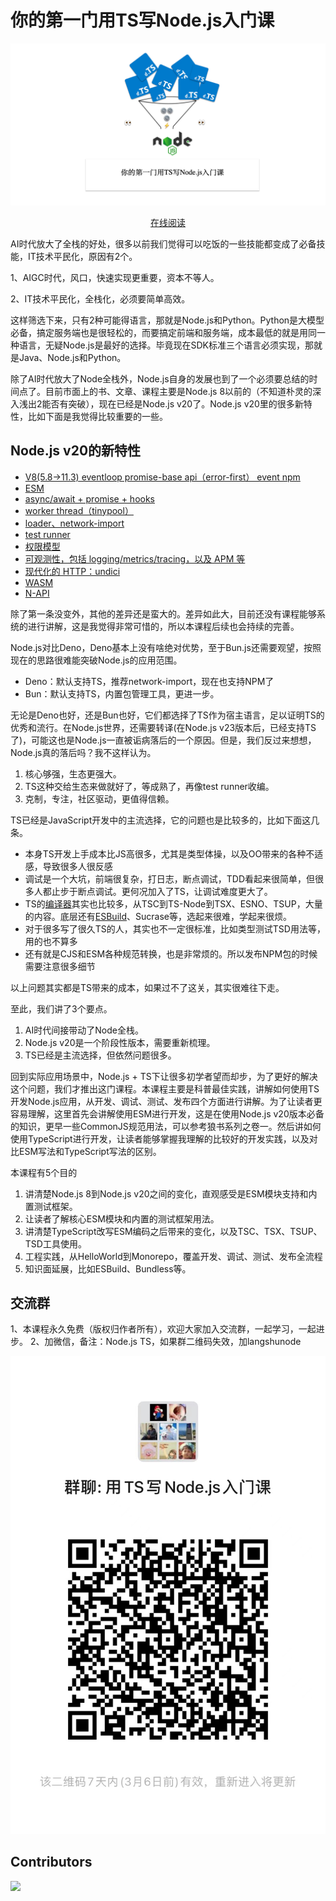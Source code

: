 # 你的第一门用TS写Node.js入门课

![Untitled](./src/img/cover.png)

<center>
  <a href="https://npmstudy.github.io/Your-First-Node.js-with-TypeScript-Course/">
    在线阅读
  </a>
</center>

AI时代放大了全栈的好处，很多以前我们觉得可以吃饭的一些技能都变成了必备技能，IT技术平民化，原因有2个。

1、AIGC时代，风口，快速实现更重要，资本不等人。

2、IT技术平民化，全栈化，必须要简单高效。

这样筛选下来，只有2种可能得语言，那就是Node.js和Python。Python是大模型必备，搞定服务端也是很轻松的，而要搞定前端和服务端，成本最低的就是用同一种语言，无疑Node.js是最好的选择。毕竟现在SDK标准三个语言必须实现，那就是Java、Node.js和Python。

除了AI时代放大了Node全栈外，Node.js自身的发展也到了一个必须要总结的时间点了。目前市面上的书、文章、课程主要是Node.js 8以前的（不知道朴灵的深入浅出2能否有突破），现在已经是Node.js v20了。Node.js v20里的很多新特性，比如下面是我觉得比较重要的一些。

## Node.js v20的新特性

- [V8(5.8→11.3) eventloop promise-base api（error-first） event npm](src/prepreface.md#)
- [ESM](src/prepreface.md#)
- [async/await + promise + hooks](src/prepreface.md#)
- [worker thread（tinypool）](src/prepreface.md#)
- [loader、network-import](src/prepreface.md#)
- [test runner](src/prepreface.md#)
- [权限模型](src/prepreface.md#)
- [可观测性，包括 logging/metrics/tracing，以及 APM 等](src/prepreface.md#)
- [现代化的 HTTP：undici](src/prepreface.md#)
- [WASM](src/prepreface.md#)
- [N-API](src/prepreface.md#)

除了第一条没变外，其他的差异还是蛮大的。差异如此大，目前还没有课程能够系统的进行讲解，这是我觉得非常可惜的，所以本课程后续也会持续的完善。

Node.js对比Deno，Deno基本上没有啥绝对优势，至于Bun.js还需要观望，按照现在的思路很难能突破Node.js的应用范围。

- Deno：默认支持TS，推荐network-import，现在也支持NPM了
- Bun：默认支持TS，内置包管理工具，更进一步。

无论是Deno也好，还是Bun也好，它们都选择了TS作为宿主语言，足以证明TS的优秀和流行。在Node.js世界，还需要转译(在Node.js v23版本后，已经支持TS了)，可能这也是Node.js一直被诟病落后的一个原因。但是，我们反过来想想，Node.js真的落后吗？我不这样认为。

1. 核心够强，生态更强大。
2. TS这种交给生态来做就好了，等成熟了，再像test runner收编。
3. 克制，专注，社区驱动，更值得信赖。

TS已经是JavaScript开发中的主流选择，它的问题也是比较多的，比如下面这几条。

- 本身TS开发上手成本比JS高很多，尤其是类型体操，以及OO带来的各种不适感，导致很多人很反感
- 调试是一个大坑，前端很复杂，打日志，断点调试，TDD看起来很简单，但很多人都止步于断点调试。更何况加入了TS，让调试难度更大了。
- TS的[编译器](https://www.zhihu.com/search?q=%E7%BC%96%E8%AF%91%E5%99%A8&search_source=Entity&hybrid_search_source=Entity&hybrid_search_extra=%7B%22sourceType%22%3A%22answer%22%2C%22sourceId%22%3A3222336155%7D)其实也比较多，从TSC到TS-Node到TSX、ESNO、TSUP，大量的内容。底层还有[ESBuild](https://www.zhihu.com/search?q=esbuild&search_source=Entity&hybrid_search_source=Entity&hybrid_search_extra=%7B%22sourceType%22%3A%22answer%22%2C%22sourceId%22%3A3222336155%7D)、Sucrase等，选起来很难，学起来很烦。
- 对于很多写了很久TS的人，其实也不一定很标准，比如类型测试TSD用法等，用的也不算多
- 还有就是CJS和ESM各种规范转换，也是非常烦的。所以发布NPM包的时候需要注意很多细节

以上问题其实都是TS带来的成本，如果过不了这关，其实很难往下走。

至此，我们讲了3个要点。

1. AI时代间接带动了Node全栈。
2. Node.js v20是一个阶段性版本，需要重新梳理。
3. TS已经是主流选择，但依然问题很多。

回到实际应用场景中，Node.js + TS下让很多初学者望而却步，为了更好的解决这个问题，我们才推出这门课程。本课程主要是科普最佳实践，讲解如何使用TS开发Node.js应用，从开发、调试、测试、发布四个方面进行讲解。为了让读者更容易理解，这里首先会讲解使用ESM进行开发，这是在使用Node.js v20版本必备的知识，更早一些CommonJS规范用法，可以参考狼书系列之卷一。然后讲如何使用TypeScript进行开发，让读者能够掌握我理解的比较好的开发实践，以及对比ESM写法和TypeScript写法的区别。

本课程有5个目的

1. 讲清楚Node.js 8到Node.js v20之间的变化，直观感受是ESM模块支持和内置测试框架。
1. 让读者了解核心ESM模块和内置的测试框架用法。
1. 讲清楚TypeScript改写ESM编码之后带来的变化，以及TSC、TSX、TSUP、TSD工具使用。
1. 工程实践，从HelloWorld到Monorepo，覆盖开发、调试、测试、发布全流程
1. 知识面延展，比如ESBuild、Bundless等。

## 交流群

1、本课程永久免费（版权归作者所有），欢迎大家加入交流群，一起学习，一起进步。
2、加微信，备注：Node.js TS，如果群二维码失效，加langshunode

![微信](./wechat.jpg)

## Contributors

<a href="https://github.com/npmstudy/Your-First-Node.js-with-TypeScript-Course/graphs/contributors">
  <img src="https://contrib.rocks/image?repo=npmstudy/Your-First-Node.js-with-TypeScript-Course" />
</a>
